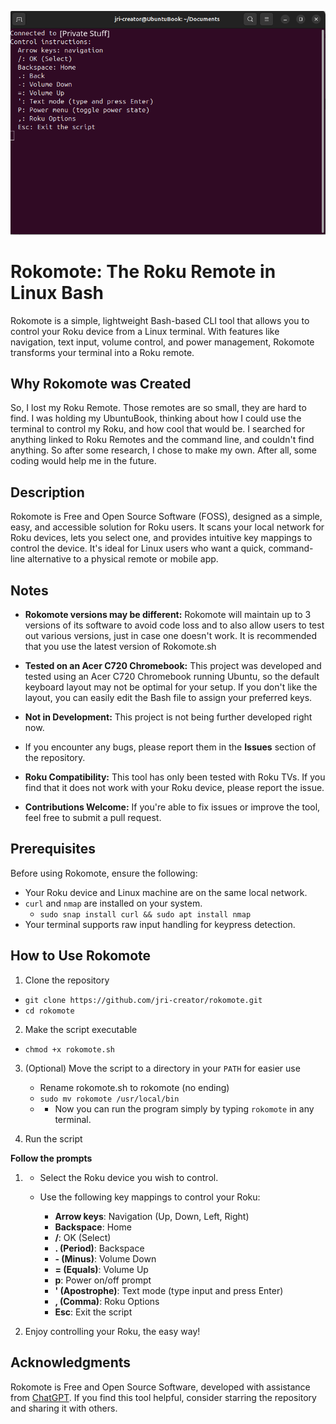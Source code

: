 ![Ubuntu Term w code](https://github.com/Jri-creator/rokomote/blob/main/2024_12_07_12y_Kleki.png)


# Rokomote: The Roku Remote in Linux Bash

Rokomote is a simple, lightweight Bash-based CLI tool that allows you to
control your Roku device from a Linux terminal. With features like
navigation, text input, volume control, and power management, Rokomote
transforms your terminal into a Roku remote.

## Why Rokomote was Created

So, I lost my Roku Remote. Those remotes are so small, they are hard to find.
I was holding my UbuntuBook, thinking about how I could use the terminal to 
control my Roku, and how cool that would be. I searched for anything linked to
Roku Remotes and the command line, and couldn't find anything. So after some
research, I chose to make my own. After all, some coding would help me in the 
future.

## Description

Rokomote is Free and Open Source Software (FOSS), designed as a
simple, easy, and accessible solution for Roku users. It scans your local
network for Roku devices, lets you select one, and provides intuitive
key mappings to control the device. It's ideal for Linux users who want
a quick, command-line alternative to a physical remote or mobile app.

## Notes

-   **Rokomote versions may be different:** Rokomote will maintain up to 3
    versions of its software to avoid code loss and to also allow users
    to test out various versions, just in case one doesn't work.
    It is recommended that you use the latest version of Rokomote.sh

-   **Tested on an Acer C720 Chromebook:** This project was developed
    and tested using an Acer C720 Chromebook running Ubuntu, so the default
    keyboard layout may not be optimal for your setup. If you don't like the
    layout, you can easily edit the Bash file to assign your preferred keys.
-   **Not in Development:** This project is not being further developed right now.
-   If you encounter any bugs, please report them in the **Issues** section of
    the repository.
-   **Roku Compatibility:** This tool has only been tested with Roku
    TVs. If you find that it does not work with your Roku device, please
    report the issue.
-   **Contributions Welcome:** If you're able to fix issues or improve
    the tool, feel free to submit a pull request.

## Prerequisites

Before using Rokomote, ensure the following:

-   Your Roku device and Linux machine are on the same local network.
-   `curl` and `nmap` are installed on your system.
    - `sudo snap install curl && sudo apt install nmap`  
-   Your terminal supports raw input handling for keypress detection.

## How to Use Rokomote

1.  Clone the repository
  - `git clone https://github.com/jri-creator/rokomote.git`
  - `cd rokomote`
2.  Make the script executable
   - `chmod +x rokomote.sh`
3.  (Optional) Move the script to a directory in your `PATH` for easier
    use
    - Rename rokomote.sh to rokomote (no ending)
    - `sudo mv rokomote /usr/local/bin`
    -    -    Now you can run the program simply by typing `rokomote` in any
        terminal.

4. Run the script

**Follow the prompts**

1.  -   Select the Roku device you wish to control.

    -   Use the following key mappings to control your Roku:

        -   **Arrow keys**: Navigation (Up, Down, Left, Right)
        -   **Backspace**: Home
        -   ****/****: OK (Select)
        -   ****. (Period)****: Backspace
        -   ****- (Minus)****: Volume Down
        -   ****= (Equals)****: Volume Up
        -   ****p****: Power on/off prompt
        -   ****' (Apostrophe)****: Text mode (type input and press Enter)
        -   ****, (Comma)****: Roku Options
        -   ****Esc****: Exit the script

2.  Enjoy controlling your Roku, the easy way!

<!--## Progress
I am building a GUI version based on Zenity for those who don't like keyboard navigation
or are stuck with a mouse. This development is slow, but once it is ready I may release
it into a new repository.-->

## Acknowledgments

Rokomote is Free and Open Source Software, developed with assistance
from [ChatGPT](https://openai.com/chatgpt). If you find this tool
helpful, consider starring the repository and sharing it with others.
